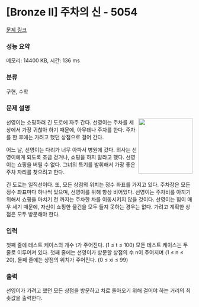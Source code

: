 # [Bronze II] 주차의 신 - 5054 

[문제 링크](https://www.acmicpc.net/problem/5054) 

### 성능 요약

메모리: 14400 KB, 시간: 136 ms

### 분류

구현, 수학

### 문제 설명

<p><img alt="" src="https://www.acmicpc.net/upload/images/parking.png" style="float:right; height:149px; width:147px">선영이는 쇼핑하러 긴 도로에 자주 간다. 선영이는 주차를 세상에서 가장 귀찮아 하기 때문에, 아무데나 주차를 한다. 주차를 한 후에는 가려고 했던 상점으로 걸어 간다.</p>

<p>어느 날, 선영이는 다리가 너무 아파서 병원에 갔다. 의사는 선영이에게 되도록 조금 걷거나, 쇼핑을 하지 말라고 했다. 선영이는 쇼핑을 버릴 수 없다. 그녀의 특기를 발휘해서 가장 좋은 주차 자리를 찾으려고 한다.</p>

<p>긴 도로는 일직선이다. 또, 모든 상점의 위치는 정수 좌표를 가지고 있다. 주차장은 모든 정수 좌표마다 하나씩 있으며, 선영이를 위해 항상 비어있다. 선영이는 주차비를 아끼기 위해서 쇼핑을 마치기 전 까지는 주차한 차를 이동시키지 않을 것이다. 선영이는 힘이 매우 세기 때문에, 자신이 쇼핑한 물건을 모두 들지 못하는 경우는 없다. 가려고 계획한 상점은 모두 방문해야 한다.</p>

### 입력 

 <p>첫째 줄에 테스트 케이스의 개수 t가 주어진다. (1 ≤ t ≤ 100) 모든 테스트 케이스는 두 줄로 이루어져 있다. 첫째 줄에는 선영이가 방문할 상점의 수 n이 주어지며 (1 ≤ n ≤ 20), 둘째 줄에는 상점의 위치가 주어진다. (0 ≤ xi ≤ 99)</p>

### 출력 

 <p>선영이가 가려고 했던 모든 상점을 방문하고 차로 돌아오기 위해 걸어야 하는 거리의 최솟값을 출력한다. </p>

